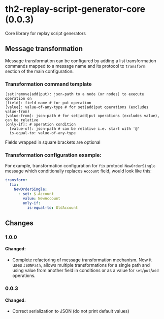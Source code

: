 # th2-replay-script-generator-core (0.0.3)

Core library for replay script generators

## Message transformation

Message transformation can be configured by adding a list transformation commands mapped to a message name and its protocol to `transform` section of the main configuration.

### Transformation command template

```
(set|remove|add|put): json-path to a node (or nodes) to execute operation on
[field]: field-name # for put operation
[value]: value-of-any-type # for set|add|put operations (excludes value-from)
[value-from]: json-path # for set|add|put operations (excludes value), can be relative
[only-if]: # operation condition
  [value-of]: json-path # can be relative i.e. start with '@'
  is-equal-to: value-of-any-type
```

Fields wrapped in square brackets are optional

### Transformation configuration example:

For example, transformation configuration for `fix` protocol `NewOrderSingle` message which conditionally replaces `Account` field, would look like this:

```yaml
transform:
  fix:
    NewOrderSingle:
      - set: $.Account
        value: NewAccount
        only-if:
          is-equal-to: OldAccount
```

## Changes

### 1.0.0

#### Changed:

+ Complete refactoring of message transformation mechanism. Now it uses `JSONPath`, allows multiple transformations for a single path and using value from another field in conditions or as a value for `set`/`put`/`add` operations.

### 0.0.3

#### Changed:

+ Correct serialization to JSON (do not print default values)
